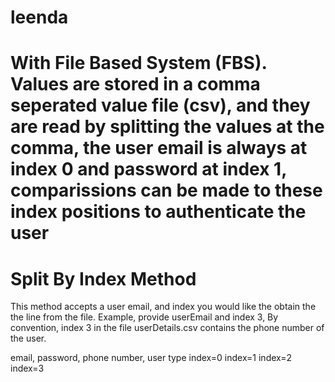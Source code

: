 # leenda
# With File Based System (FBS). Values are stored in a comma seperated value file (csv), and they are read by splitting the values at the comma, the user email is always at index 0 and password at index 1, comparissions can be made to these index positions to authenticate the user 

# Split By Index Method

This method accepts a user email, and index you would like the obtain the the line from the file. Example, provide userEmail and index 3, By convention, index 3 in the file userDetails.csv contains the phone number of the user.

email,    password,  phone number,   user type
index=0   index=1    index=2         index=3
